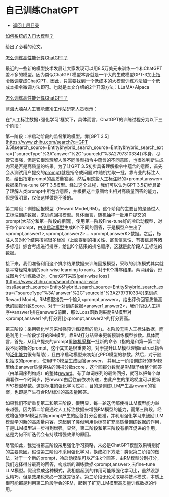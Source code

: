 # 自己训练ChatGPT

* [返回上层目录](../multimodal-large-model.md)



[如何系统的入门大模型？](https://www.zhihu.com/question/621550974/answer/3472996606)

给出了必看的论文。



[怎么训练高性能计算ChatGPT？](https://www.zhihu.com/question/571182694/answer/2942567980)

最近的一些新的模型技术发展让大家发现可以用8.5万美元来训练一个和ChatGPT差不多的模型。因为类似ChatGPT模型本身就是一个大的生成模型GPT-3加上[指令微调](https://www.zhihu.com/search?q=指令微调&search_source=Entity&hybrid_search_source=Entity&hybrid_search_extra={"sourceType"%3A"answer"%2C"sourceId"%3A2942567980})变成ChatGPT，因此，只需要找到一个低成本的大模型训练方法加一个低成本指令微调方法即可。也就是本文介绍的2个开源方法：LLaMA+Alpaca



[怎么训练高性能计算ChatGPT？](https://www.zhihu.com/question/571182694/answer/2797310334)

蓝海大脑AI人工智能液冷工作站研究人员表示：

在“人工标注数据+强化学习”框架下，具体而言，ChatGPT的训练过程分为以下三个阶段：

第一阶段：冷启动阶段的监督策略模型。靠[GPT 3.5](https://www.zhihu.com/search?q=GPT 3.5&search_source=Entity&hybrid_search_source=Entity&hybrid_search_extra={"sourceType"%3A"answer"%2C"sourceId"%3A2797310334})本身，尽管它很强，但是它很难理解人类不同类型指令中蕴含的不同意图，也很难判断生成内容是否是高质量的结果。为了让GPT 3.5初步具备理解指令中蕴含的意图，首先会从测试用户提交的[prompt](https://www.zhihu.com/search?q=prompt&search_source=Entity&hybrid_search_source=Entity&hybrid_search_extra={"sourceType"%3A"answer"%2C"sourceId"%3A2797310334})(就是指令或问题)中随机抽取一批，靠专业的标注人员，给出指定prompt的高质量答案，然后用这些人工标注好的<prompt,answer>数据来Fine-tune GPT 3.5模型。经过这个过程，我们可以认为GPT 3.5初步具备了理解人类prompt中所包含意图，并根据这个意图给出相对高质量回答的能力，但是很明显，仅仅这样做是不够的。

第二阶段：训练回报模型（Reward Model,RM）。这个阶段的主要目的是通过人工标注训练数据，来训练回报模型。具体而言，随机抽样一批用户提交的prompt(大部分和第一阶段的相同)，使用第一阶段Fine-tune好的冷启动模型，对于每个prompt，由[冷启动模型](https://www.zhihu.com/search?q=冷启动模型&search_source=Entity&hybrid_search_source=Entity&hybrid_search_extra={"sourceType"%3A"answer"%2C"sourceId"%3A2797310334})生成K个不同的回答，于是模型产生出了<prompt,answer1>,<prompt,answer2>….<prompt,answerK>数据。之后，标注人员对K个结果按照很多标准（上面提到的相关性、富含信息性、有害信息等诸多标准）综合考虑进行排序，给出K个结果的排名顺序，这就是此阶段人工标注的数据。

接下来，我们准备利用这个排序结果数据来训练回报模型，采取的训练模式其实就是平常经常用到的pair-wise learning to rank。对于K个排序结果，两两组合，形成图片个训练数据对，ChatGPT采取[pair-wise loss](https://www.zhihu.com/search?q=pair-wise loss&search_source=Entity&hybrid_search_source=Entity&hybrid_search_extra={"sourceType"%3A"answer"%2C"sourceId"%3A2797310334})来训练Reward Model。RM模型接受一个输入<prompt,answer>，给出评价回答质量高低的回报分数Score。对于一对训练数据<answer1,answer2>，我们假设人工排序中answer1排在answer2前面，那么Loss函数则鼓励RM模型对<prompt,answer1>的打分要比<prompt,answer2>的打分要高。

第三阶段：采用强化学习来增强预训练模型的能力。本阶段无需人工标注数据，而是利用上一阶段学好的RM模型，靠RM打分结果来更新预训练模型参数。具体而言，首先，从用户提交的prompt里[随机采样](https://www.zhihu.com/search?q=随机采样&search_source=Entity&hybrid_search_source=Entity&hybrid_search_extra={"sourceType"%3A"answer"%2C"sourceId"%3A2797310334})一批新的命令（指的是和第一第二阶段不同的新的prompt，这个其实是很重要的，对于提升LLM模型理解instruct指令的[泛化能力](https://www.zhihu.com/search?q=泛化能力&search_source=Entity&hybrid_search_source=Entity&hybrid_search_extra={"sourceType"%3A"answer"%2C"sourceId"%3A2797310334})很有帮助），且由冷启动模型来初始化PPO模型的参数。然后，对于随机抽取的prompt，使用PPO模型生成回答answer， 并用上一阶段训练好的RM模型给出answer质量评估的回报分数score，这个回报分数就是RM赋予给整个回答（由单词序列构成）的整体[reward](https://www.zhihu.com/search?q=reward&search_source=Entity&hybrid_search_source=Entity&hybrid_search_extra={"sourceType"%3A"answer"%2C"sourceId"%3A2797310334})。有了单词序列的最终回报，就可以把每个单词看作一个时间步，把reward由后往前依次传递，由此产生的策略梯度可以更新PPO模型参数。这是标准的强化学习过程，目的是训练LLM产生高reward的答案，也即是产生符合RM标准的高质量回答。

如果我们不断重复第二和第三阶段，很明显，每一轮迭代都使得LLM模型能力越来越强。因为第二阶段通过人工标注数据来增强RM模型的能力，而第三阶段，经过增强的RM模型对新prompt产生的回答打分会更准，并利用强化学习来鼓励LLM模型学习新的高质量内容，这起到了类似利用伪标签扩充高质量训练数据的作用，于是LLM模型进一步得到增强。显然，第二阶段和第三阶段有相互促进的作用，这是为何不断迭代会有持续增强效果的原因。

尽管如此，我觉得第三阶段采用强化学习策略，未必是ChatGPT模型效果特别好的主要原因。假设第三阶段不采用强化学习，换成如下方法：类似第二阶段的做法，对于一个新的prompt，冷启动模型可以产生k个回答，由RM模型分别打分，我们选择得分最高的回答，构成新的训练数据<prompt,answer>,去fine-tune LLM模型。假设换成这种模式，我相信起到的作用可能跟强化学习比，虽然没那么精巧，但是效果也未必一定就差很多。第三阶段无论采取哪种技术模式，本质上很可能都是利用第二阶段学会的RM，起到了扩充LLM模型高质量训练数据的作用。